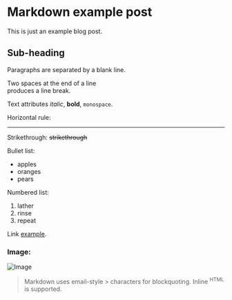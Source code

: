 # Markdown example post

This is just an example blog post.

## Sub-heading

Paragraphs are separated
by a blank line.

Two spaces at the end of a line  
produces a line break.

Text attributes _italic_,
**bold**, `monospace`.

Horizontal rule:

---

Strikethrough:
~~strikethrough~~

Bullet list:

* apples
* oranges
* pears

Numbered list:

1. lather
2. rinse
3. repeat

Link [example](https://www.usertrack.net).

### Image:

![Image](https://www.usertrack.net/img/usertrack_logo.svg "icon")

> Markdown uses email-style > characters for blockquoting.
> Inline <sup title="Hypertext Markup Language">HTML</sup> is supported.